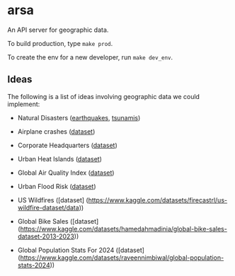 # arsa
An API server for geographic data.

To build production, type `make prod`.

To create the env for a new developer, run `make dev_env`.

## Ideas
The following is a list of ideas involving geographic data we could implement:
- Natural Disasters ([earthquakes](https://www.kaggle.com/datasets/warcoder/earthquake-dataset), [tsunamis](https://www.kaggle.com/datasets/andrewmvd/tsunami-dataset))
- Airplane crashes ([dataset](https://www.kaggle.com/datasets/saurograndi/airplane-crashes-since-1908))
- Corporate Headquarters ([dataset](https://www.kaggle.com/datasets/mannmann2/fortune-500-corporate-headquarters))

- Urban Heat Islands ([dataset](https://www.kaggle.com/datasets/bappekim/urban-heat-island-intensity-dataset))
- Global Air Quality Index ([dataset](https://www.kaggle.com/datasets/rohanrao/air-quality-data-in-india))
- Urban Flood Risk ([dataset](https://www.kaggle.com/datasets/pratyushpuri/urban-flood-risk-data-global-city-analysis-2025))
- US Wildfires ([dataset] (https://www.kaggle.com/datasets/firecastrl/us-wildfire-dataset/data))
- Global Bike Sales ([dataset] (https://www.kaggle.com/datasets/hamedahmadinia/global-bike-sales-dataset-2013-2023))
- Global Population Stats For 2024 ([dataset] (https://www.kaggle.com/datasets/raveennimbiwal/global-population-stats-2024))
